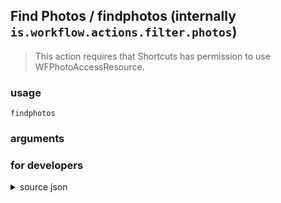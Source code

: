 
## Find Photos / findphotos (internally `is.workflow.actions.filter.photos`)


> This action requires that Shortcuts has permission to use WFPhotoAccessResource.



### usage
`findphotos `

### arguments


### for developers

<details><summary>source json</summary>
<p>
```json
{
	"ActionClass": "WFContentItemFilterAction",
	"AppIdentifier": "com.apple.mobileslideshow",
	"Category": "Photos & Video",
	"CreationDate": "2015-01-22T08:00:00.000Z",
	"Input": {
		"Types": [
			"WFPhotoMediaContentItem",
			"WFImageContentItem",
			"WFAVAssetContentItem",
			"WFGenericFileContentItem"
		]
	},
	"LastModifiedDate": "2015-12-14T08:00:00.000Z",
	"Name": "Find Photos",
	"RequiredResources": [
		"WFPhotoAccessResource"
	],
	"Subcategory": "Photos",
	"SuggestedAsInitialAction": false,
	"WFContentItemClass": "WFPhotoMediaContentItem",
	"WFContentItemDefaultProperty": "Album"
}
```
</p></details>
